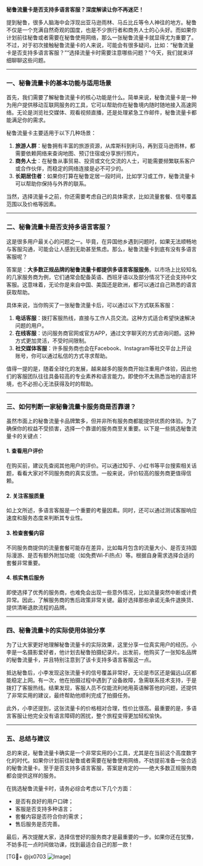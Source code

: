 **秘鲁流量卡是否支持多语言客服？深度解读让你不再迷茫！**

提到秘鲁，很多人脑海中会浮现出亚马逊雨林、马丘比丘等令人神往的地方。秘鲁不仅是一个充满自然奇观的国度，也是不少旅行者和商务人士的心头好。而如果你计划前往秘鲁或者需要在秘鲁使用网络，那么一张秘鲁流量卡就显得尤为重要了。不过，对于初次接触秘鲁流量卡的人来说，可能会有很多疑问，比如：“秘鲁流量卡是否支持多语言客服？”“选择流量卡时需要注意哪些问题？”今天，我们就来详细聊聊这些问题。

---

### 一、秘鲁流量卡的基本功能与适用场景

首先，我们需要了解秘鲁流量卡的核心功能是什么。简单来说，秘鲁流量卡是一种为用户提供移动互联网服务的工具，它可以帮助你在秘鲁境内随时随地接入高速网络。无论是浏览社交媒体、观看视频直播，还是处理紧急工作邮件，秘鲁流量卡都能满足你的需求。

秘鲁流量卡主要适用于以下几种场景：
1. **旅游人群**：秘鲁拥有丰富的旅游资源，从库斯科到利马，再到亚马逊雨林，都需要依赖网络来查询地图、预订住宿或分享旅行照片。
2. **商务人士**：在秘鲁从事贸易、投资或文化交流的人士，可能需要频繁联系客户或合作伙伴，而稳定的网络连接是必不可少的。
3. **长期居住者**：如果你打算在秘鲁定居一段时间，比如学习或工作，秘鲁流量卡可以帮助你保持与外界的联系。

当然，选择流量卡之前，你还需要考虑自己的具体需求，比如流量套餐、信号覆盖范围以及价格等因素。

---

### 二、秘鲁流量卡是否支持多语言客服？

这是很多用户最关心的问题之一。毕竟，在异国他乡遇到问题时，如果无法顺畅地与客服沟通，可能会让人感到无助甚至焦虑。那么，秘鲁流量卡到底有没有多语言客服呢？

答案是：**大多数正规品牌的秘鲁流量卡都提供多语言客服服务**。以市场上比较知名的几家服务商为例，它们通常会配备英语、西班牙语以及部分情况下还会支持中文客服。这意味着，无论你是来自中国、美国还是欧洲，都可以通过自己熟悉的语言获取帮助。

具体来说，当你购买了一张秘鲁流量卡后，可以通过以下方式联系客服：
1. **电话客服**：拨打客服热线，直接与工作人员交流。这种方式适合希望快速解决问题的用户。
2. **在线客服**：访问服务商官网或官方APP，通过文字聊天的方式咨询问题。这种方式更加灵活，不受时间限制。
3. **社交媒体客服**：许多服务商也会在Facebook、Instagram等社交平台上开设账号，你可以通过私信的方式寻求帮助。

值得一提的是，随着全球化的发展，越来越多的服务商开始注重用户体验，因此他们的客服团队往往具备较高的专业素养和语言能力。即使你不太熟悉当地的语言环境，也不必担心无法获得及时的帮助。

---

### 三、如何判断一家秘鲁流量卡服务商是否靠谱？

虽然市面上的秘鲁流量卡品牌繁多，但并非所有服务商都能提供优质的体验。为了确保你的权益不受损害，选择一个靠谱的服务商至关重要。以下是一些挑选秘鲁流量卡的关键点：

#### 1. **查看用户评价**
   在购买前，建议先查阅其他用户的评价。可以通过知乎、小红书等平台搜索相关话题，看看大家对不同服务商的真实反馈。一般来说，评价较高的服务商更值得信赖。

#### 2. **关注客服质量**
   如上文所述，多语言客服是一个重要的考量因素。同时，还可以通过测试客服响应速度和服务态度来判断其专业性。

#### 3. **检查套餐内容**
   不同服务商提供的流量套餐可能存在差异，比如每月包含的流量大小、是否支持国际漫游、是否有额外附加功能（如免费Wi-Fi热点）等。根据自身需求选择合适的套餐非常重要。

#### 4. **核实售后服务**
   即使选择了优秀的服务商，也难免会出现一些意外情况，比如流量突然中断或计费异常。因此，了解服务商的售后政策非常关键。最好选择那些承诺无条件退换货、提供清晰退款流程的品牌。

---

### 四、秘鲁流量卡的实际使用体验分享

为了让大家更好地理解秘鲁流量卡的实际效果，这里分享一位真实用户的经历。小李是一名摄影爱好者，他计划去秘鲁拍摄纪录片。出发前，他购买了一张知名品牌的秘鲁流量卡，并且特别注意到了该卡支持多语言客服这一点。

抵达秘鲁后，小李发现这张流量卡的信号覆盖非常好，无论是市区还是偏远山区都能稳定上网。有一次，他在拍摄过程中遇到了设备故障，急需联系技术支持，于是拨打了客服热线。结果发现，客服人员不仅能流利地用英语解答他的问题，还提供了非常实用的建议，最终帮助他顺利完成了拍摄任务。

此外，小李还提到，这张流量卡的价格相对合理，性价比很高。最重要的是，多语言客服让他完全没有语言障碍的困扰，整个旅程变得更加轻松愉快。

---

### 五、总结与建议

总的来说，秘鲁流量卡确实是一个非常实用的小工具，尤其是在当前这个高度数字化的时代。如果你计划前往秘鲁或者需要在秘鲁使用网络，不妨提前准备一张合适的秘鲁流量卡。至于是否支持多语言客服，答案是肯定的——绝大多数正规服务商都会提供这样的服务。

在挑选秘鲁流量卡时，请务必综合考虑以下几个方面：
- 是否有良好的用户口碑；
- 客服是否支持多种语言；
- 套餐内容是否符合你的需求；
- 售后服务是否完善。

最后，再次提醒大家，选择信誉好的服务商才是最重要的一步。如果你还在犹豫，不妨多花一点时间做功课，找到最适合自己的那一款！

[TG💪+ @jx0703 ![Image](https://github.com/user-attachments/assets/dbca1d08-cadb-493c-b0ec-ad6f7a83f270)]